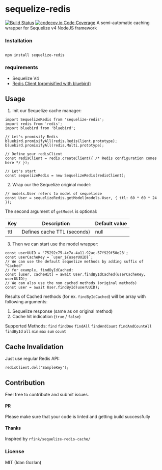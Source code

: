 # sequelize-redis
[![Build Status](https://travis-ci.org/idangozlan/sequelize-redis.svg?branch=master)](https://travis-ci.org/idangozlan/sequelize-redis)
[![codecov.io Code Coverage](https://img.shields.io/codecov/c/github/idangozlan/sequelize-redis.svg?maxAge=2592000)](https://codecov.io/github/idangozlan/sequelize-redis?branch=master)
A semi-automatic caching wrapper for Sequelize v4 NodeJS framework

### Installation

```

npm install sequelize-redis

```
### requirements
- Sequelize V4
- [Redis Client (promisified with bluebird) ](https://github.com/NodeRedis/node_redis#promises) 

## Usage
1. Init our Sequelize cache manager:
```
import SequelizeRedis from 'sequelize-redis';
import redis from 'redis';
import bluebird from 'bluebird';

// Let's promisify Redis
bluebird.promisifyAll(redis.RedisClient.prototype);
bluebird.promisifyAll(redis.Multi.prototype);

// Define your redisClient
const redisClient = redis.createClient({ /* Redis configuration comes here */ });

// Let's start
const sequelizeRedis = new SequelizeRedis(redisClient);
```

2. Wrap our the Sequelize original model:
``` 
// models.User refers to model of sequelieze
const User = sequelizeRedis.getModel(models.User, { ttl: 60 * 60 * 24 });
```
The second argument of `getModel` is optional:

| Key | Description                 | Default value |
|-----|-----------------------------|---------------|
| ttl | Defines cache TTL (seconds) | null          |


3. Then we can start use the model wrapper:
```
const userUUID = '75292c75-4c7a-4a11-92ac-57f929f50e23';
const userCacheKey = `user_${userUUID}`;
// We can use the default sequelize methods by adding suffix of "Cached" 
// for example, findByIdCached: 
const [user, cacheHit] = await User.findByIdCached(userCacheKey, userUUID);
// We can also use the non cached methods (original methods)
const user = await User.findById(userUUID);
```

Results of Cached methods (for ex. `findByIdCached`) will be array with following arguments: 
1. Sequelize response (same as on original method)
2. Cache hit indication (`true` / `false`)


Supported Methods:
  `find`
  `findOne`
  `findAll`
  `findAndCount`
  `findAndCountAll`
  `findById`
  `all`
  `min`
  `max`
  `sum`
  `count`

## Cache Invalidation
Just use regular Redis API:
```
redisClient.del('SampleKey');
```

## Contribution
Feel free to contribute and submit issues.

#### PR
Please make sure that your code is linted and getting build successfully


#### Thanks
Inspired by `rfink/sequelize-redis-cache/`

### License
MIT (Idan Gozlan)